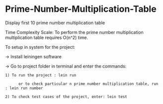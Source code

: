 # Prime-Number-Multiplication-Table
Display first 10 prime number multiplication table

Time Complexity Scale:
To perform the prime number multiplication multiplication table requires O(n^2) time.


To setup in system for the project:

-> Install leiningen software

-> Go to project folder in terminal and enter the commands: 

    1) To run the project : lein run
    
          or to check particular n prime number multiplication table, run : lein run number
          
    2) To check test cases of the project, enter: lein test    
                            

